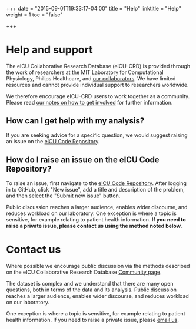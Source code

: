 +++
date = "2015-09-01T19:33:17-04:00"
title = "Help"
linktitle = "Help"
weight = 1
toc = "false"

+++

# Help and support

The eICU Collaborative Research Database (eICU-CRD) is provided through the work of researchers at the MIT Laboratory for Computational Physiology, Philips Healthcare, and [our collaborators](/about/acknowledgments/). We have limited resources and cannot provide individual support to researchers worldwide. 

We therefore encourage eICU-CRD users to work together as a community. Please read [our notes on how to get involved](/community/contributing/) for further information.

## How can I get help with my analysis?

If you are seeking advice for a specific question, we would suggest raising an issue on the [eICU Code Repository](https://github.com/MIT-eICU/eicu-code/issues). 

## How do I raise an issue on the eICU Code Repository?

To raise an issue, first navigate to the [eICU Code Repository](https://github.com/MIT-eICU/eicu-code/issues). After logging in to GitHub, click "New issue", add a title and description of the problem, and then select the "Submit new issue" button.

Public discussion reaches a larger audience, enables wider discourse, and reduces workload on our laboratory. One exception is where a topic is sensitive, for example relating to patient health information. **If you need to raise a private issue, please contact us using the method noted below.**

# Contact us

Where possible we encourage public discussion via the methods described on the eICU Collaborative Research Database [Community page](/community/contributing/).

The dataset is complex and we understand that there are many open questions, both in terms of the data and its analysis. Public discussion reaches a larger audience, enables wider discourse, and reduces workload on our laboratory. 

One exception is where a topic is sensitive, for example relating to patient health information. If you need to raise a private issue, please [email us](mailto:phi-report@physionet.org).

